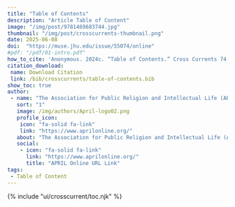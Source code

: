 ```yaml
---
title: "Table of Contents"
description: "Article Table of Content"
image: "/img/post/9781469683744.jpg"
thumbnail: "/img/post/crosscurrents-thumbnail.png"
date: 2025-06-08
doi:  "https://muse.jhu.edu/issue/55074/online"
#pdf: "/pdf/01-intro.pdf"
how_to_cite: 'Anonymous. 2024c. “Table of Contents.” Cross Currents 74 (4): III–V.'
citation_download: 
 name: Download Citation
 link: /bib/crosscurrents/table-of-contents.bib
show_toc: true
author: 
 - name: "The Association for Public Religion and Intellectual Life (APRIL)"
   sort: "1"
   image: /img/authors/April-logo02.png
   profile_icon: 
    icon: "fa-solid fa-link"
    link: "https://www.aprilonline.org/"
   about: "The Association for Public Religion and Intellectual Life (APRIL) is a global network of leaders, scholars, and social change agents who explore religious life, engage in intellectual inquiry, and lead ethical action in the world today."
   social:
    - icon: "fa-solid fa-link"
      link: "https://www.aprilonline.org/"
      title: "APRIL Online URL Link"
tags: 
 - Table of Content
---
```


{% include "ui/crosscurrent/toc.njk" %}